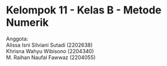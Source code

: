 # Kelompok 11 - Kelas B - Metode Numerik 
Anggota:  
Alissa Isni Silviani Sutadi (2202638)  
Khrisna Wahyu Wibisono (2204340)  
M. Raihan Naufal Fawwaz (2204055)
